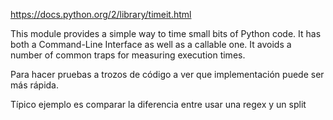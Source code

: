 https://docs.python.org/2/library/timeit.html

This module provides a simple way to time small bits of Python code. It has both a Command-Line Interface as well as a callable one. It avoids a number of common traps for measuring execution times.

Para hacer pruebas a trozos de código a ver que implementación puede ser más rápida.

Típico ejemplo es comparar la diferencia entre usar una regex y un split
